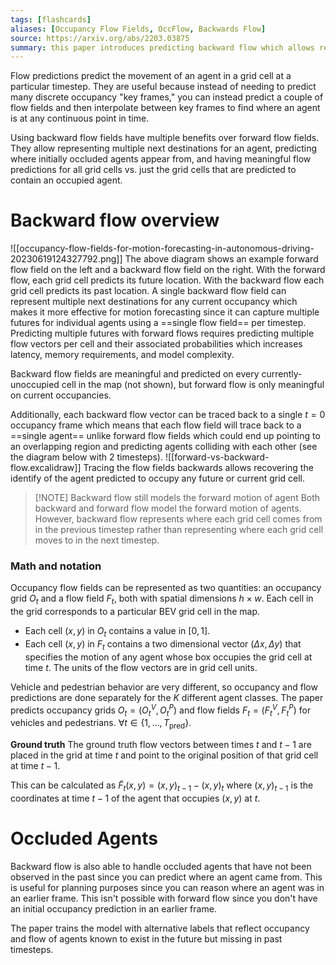 ```yaml
---
tags: [flashcards]
aliases: [Occupancy Flow Fields, OccFlow, Backwards Flow]
source: https://arxiv.org/abs/2203.03875
summary: this paper introduces predicting backward flow which allows representing multiple next destinations for any current occupancy.
---
```


Flow predictions predict the movement of an agent in a grid cell at a particular timestep. They are useful because instead of needing to predict many discrete occupancy "key frames," you can instead predict a couple of flow fields and then interpolate between key frames to find where an agent is at any continuous point in time.

Using backward flow fields have multiple benefits over forward flow fields. They allow representing multiple next destinations for an agent, predicting where initially occluded agents appear from, and having meaningful flow predictions for all grid cells vs. just the grid cells that are predicted to contain an occupied agent.

# Backward flow overview
![[occupancy-flow-fields-for-motion-forecasting-in-autonomous-driving-20230619124327792.png]]
The above diagram shows an example forward flow field on the left and a backward flow field on the right. With the forward flow, each grid cell predicts its future location. With the backward flow each grid cell predicts its past location. A single backward flow field can represent multiple next destinations for any current occupancy which makes it more effective for motion forecasting since it can capture multiple futures for individual agents using a ==single flow field== per timestep. Predicting multiple futures with forward flows requires predicting multiple flow vectors per cell and their associated probabilities which increases latency, memory requirements, and model complexity.
<!--SR:!2024-12-19,418,310-->

Backward flow fields are meaningful and predicted on every currently-unoccupied cell in the map (not shown), but forward flow is only meaningful on current occupancies.

Additionally, each backward flow vector can be traced back to a single $t = 0$ occupancy frame which means that each flow field will trace back to a ==single agent== unlike forward flow fields which could end up pointing to an overlapping region and predicting agents colliding with each other (see the diagram below with 2 timesteps).
![[forward-vs-backward-flow.excalidraw]]
Tracing the flow fields backwards allows recovering the identify of the agent predicted to occupy any future or current grid cell.
<!--SR:!2024-12-22,421,310-->

> [!NOTE] Backward flow still models the forward motion of agent
> Both backward and forward flow model the forward motion of agents. However, backward flow represents where each grid cell comes from in the previous timestep rather than representing where each grid cell moves to in the next timestep.

### Math and notation
Occupancy flow fields can be represented as two quantities: an occupancy grid $O_t$ and a flow field $F_t$, both with spatial dimensions $h \times w$. Each cell in the grid corresponds to a particular BEV grid cell in the map.
- Each cell $(x, y)$ in $O_t$ contains a value in $[0, 1]$.
- Each cell $(x, y)$ in $F_t$ contains a two dimensional vector $(\Delta x, \Delta y)$ that specifies the motion of any agent whose box occupies the grid cell at time $t$. The units of the flow vectors are in grid cell units.

Vehicle and pedestrian behavior are very different, so occupancy and flow predictions are done separately for the $K$ different agent classes. The paper predicts occupancy grids $O_t=\left(O_t^V, O_t^P\right)$ and flow fields $F_t=\left(F_t^V, F_t^P\right)$ for vehicles and pedestrians. $\forall t \in \{1, \ldots, T_\text{pred}\}$.

**Ground truth**
The ground truth flow vectors between times $t$ and $t-1$ are placed in the grid at time $t$ and point to the original position of that grid cell at time $t - 1$.

This can be calculated as $\tilde{F}_t(x, y)=(x, y)_{t-1}-(x, y)_t$ where $(x, y)_{t-1}$ is the coordinates at time $t - 1$ of the agent that occupies $(x, y)$ at $t$.

# Occluded Agents
Backward flow is also able to handle occluded agents that have not been observed in the past since you can predict where an agent came from. This is useful for planning purposes since you can reason where an agent was in an earlier frame. This isn't possible with forward flow since you don't have an initial occupancy prediction in an earlier frame.

The paper trains the model with alternative labels that reflect occupancy and flow of agents known to exist in the future but missing in past timesteps.

